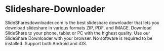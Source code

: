 # Slideshare-Downloader
SlideSharesdownloader.com is the best slideshare downloader that lets you download slideshare in various formats ZIP, PDF, and IMAGE. Download SlideShare to your phone, tablet or PC with the highest quality. Use our SlideShare Downloader with your browser. No software is required to be installed. Support both Android and iOS.

